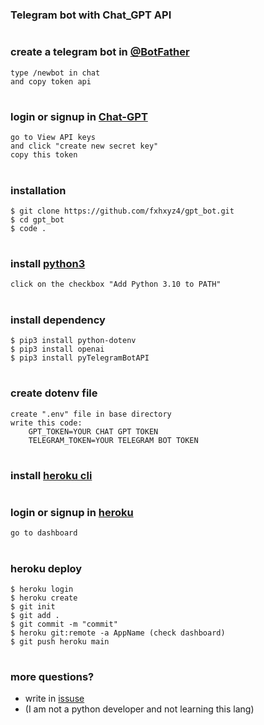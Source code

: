 #

### Telegram bot with Chat_GPT API

#

### create a telegram bot in [@BotFather](https://t.me/BotFather)

```
type /newbot in chat
and copy token api
```

#

### login or signup in [Chat-GPT](https://platform.openai.com/overview)

```
go to View API keys
and click "create new secret key"
copy this token
```

#

### installation

```
$ git clone https://github.com/fxhxyz4/gpt_bot.git
$ cd gpt_bot
$ code .
```

#

### install [python3](https://www.python.org/downloads/)

```
click on the checkbox "Add Python 3.10 to PATH"
```

#

### install dependency

```
$ pip3 install python-dotenv
$ pip3 install openai
$ pip3 install pyTelegramBotAPI
```

#

### create dotenv file

```
create ".env" file in base directory
write this code:
	GPT_TOKEN=YOUR CHAT GPT TOKEN
	TELEGRAM_TOKEN=YOUR TELEGRAM BOT TOKEN
```

#

### install [heroku cli](https://devcenter.heroku.com/articles/heroku-cli#install-the-heroku-cli)

#

### login or signup in [heroku](https://www.heroku.com/)

```
go to dashboard
```

#

### heroku deploy

```
$ heroku login
$ heroku create
$ git init
$ git add .
$ git commit -m "commit"
$ heroku git:remote -a AppName (check dashboard)
$ git push heroku main
```

#

### more questions?

- write in [issuse](https://github.com/fxhxyz4/gpt_bot/issues)
- (I am not a python developer and not learning this lang)

#
